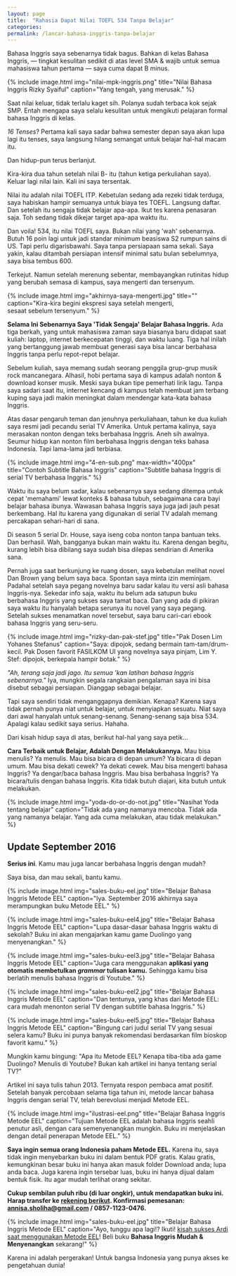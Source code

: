 ```yaml
---
layout: page
title:  "Rahasia Dapat Nilai TOEFL 534 Tanpa Belajar"
categories:
permalink: /lancar-bahasa-inggris-tanpa-belajar
---
```


Bahasa Inggris saya sebenarnya tidak bagus. Bahkan di kelas Bahasa Inggris, — tingkat kesulitan sedikit di atas level SMA & wajib untuk semua mahasiswa tahun pertama — saya cuma dapat B minus.

{% include image.html
            img="nilai-mpk-inggris.png"
            title="Nilai Bahasa Inggris Rizky Syaiful"
            caption="Yang tengah, yang merusak." %}

Saat nilai keluar, tidak terlalu kaget sih. Polanya sudah terbaca kok sejak SMP. Entah mengapa saya selalu kesulitan untuk mengikuti pelajaran formal bahasa Inggris di kelas.

*16 Tenses*? Pertama kali saya sadar bahwa semester depan saya akan lupa lagi itu tenses, saya langsung hilang semangat untuk belajar hal-hal macam itu.

Dan hidup-pun terus berlanjut.

Kira-kira dua tahun setelah nilai B- itu (tahun ketiga perkuliahan saya). Keluar lagi nilai lain. Kali ini saya tersentak.

Nilai itu adalah nilai TOEFL ITP. Kebetulan sedang ada rezeki tidak terduga, saya habiskan hampir semuanya untuk biaya tes TOEFL. Langsung daftar. Dan setelah itu sengaja tidak belajar apa-apa. Ikut tes karena penasaran saja. Toh sedang tidak dikejar target apa-apa waktu itu.

Dan voila! 534, itu nilai TOEFL saya. Bukan nilai yang 'wah' sebenarnya. Butuh 16 poin lagi untuk jadi standar minimum beasiswa S2 rumpun sains di US. Tapi perlu digarisbawahi. Saya tanpa persiapaan sama sekali. Saya yakin, kalau ditambah persiapan intensif minimal satu bulan sebelumnya, saya bisa tembus 600.

Terkejut. Namun setelah merenung sebentar, membayangkan rutinitas hidup yang berubah semasa di kampus, saya mengerti dan tersenyum.

{% include image.html
            img="akhirnya-saya-mengerti.jpg"
            title=""
            caption="Kira-kira begini ekspresi saya setelah mengerti,<br>sesaat sebelum tersenyum." %}

**Selama Ini Sebenarnya Saya 'Tidak Sengaja' Belajar Bahasa Inggris.** Ada tiga berkah, yang untuk mahasiswa zaman saya biasanya baru didapat saat kuliah: laptop, internet berkecepatan tinggi, dan waktu luang. Tiga hal inilah yang bertanggung jawab membuat generasi saya bisa lancar berbahasa Inggris tanpa perlu repot-repot belajar.

Sebelum kuliah, saya memang sudah seorang penggila grup-grup musik rock mancanegara. Alhasil, hobi pertama saya di kampus adalah nonton & download konser musik. Meski saya bukan tipe pemerhati lirik lagu. Tanpa saya sadari saat itu, internet kencang di kampus telah membuat jam terbang kuping saya jadi makin meningkat dalam mendengar kata-kata bahasa Inggris.

Atas dasar pengaruh teman dan jenuhnya perkuliahaan, tahun ke dua kuliah saya resmi jadi pecandu serial TV Amerika. Untuk pertama kalinya, saya merasakan nonton dengan teks berbahasa Inggris. Aneh sih awalnya. Seumur hidup kan nonton film berbahasa Inggris dengan teks bahasa Indonesia. Tapi lama-lama jadi terbiasa.

{% include image.html
            img="4-en-sub.png"
            max-width="400px"
            title="Contoh Subtitle Bahasa Inggris"
            caption="Subtitle bahasa Inggris di serial TV berbahasa Inggris." %}

Waktu itu saya belum sadar, kalau sebenarnya saya sedang ditempa untuk cepat 'memahami' lewat konteks & bahasa tubuh, sebagaimana cara bayi belajar bahasa ibunya. Wawasan bahasa Inggris saya juga jadi jauh pesat berkembang. Hal itu karena yang digunakan di serial TV adalah memang percakapan sehari-hari di sana.

Di season 5 serial Dr. House, saya iseng coba nonton tanpa bantuan teks. Dan berhasil. Wah, bangganya bukan main waktu itu. Karena dengan begitu, kurang lebih bisa dibilang saya sudah bisa dilepas sendirian di Amerika sana.

Pernah juga saat berkunjung ke ruang dosen, saya kebetulan melihat novel Dan Brown yang belum saya baca. Spontan saya minta izin meminjam. Padahal setelah saya pegang novelnya baru sadar kalau itu versi asli bahasa Inggris-nya. Sekedar info saja, waktu itu belum ada satupun buku berbahasa Inggris yang sukses saya tamat baca. Dan yang ada di pikiran saya waktu itu hanyalah betapa serunya itu novel yang saya pegang. Setelah sukses menamatkan novel tersebut, saya baru cari-cari ebook bahasa Inggris yang seru-seru.

{% include image.html
            img="rizky-dan-pak-stef.jpg"
            title="Pak Dosen Lim Yohanes Stefanus"
            caption="Saya: dipojok, sedang bermain tam-tam/drum-kecil. Pak Dosen favorit FASILKOM UI yang novelnya saya pinjam, Lim Y. Stef: dipojok, berkepala hampir botak." %}

<i>"Ah, terang saja jadi jago. Itu semua 'kan latihan bahasa Inggris sebenarnya."</i> Iya, mungkin segala rangkaian pengalaman saya ini bisa disebut sebagai persiapan. Dianggap sebagai belajar.

Tapi saya sendiri tidak menganggapnya demikian. Kenapa? Karena saya tidak pernah punya niat untuk belajar, untuk menyiapkan sesuatu. Niat saya dari awal hanyalah untuk senang-senang. Senang-senang saja bisa 534. Apalagi kalau sedikit saya serius. Hahaha.

Dari kisah hidup saya di atas, berikut hal-hal yang saya petik...

**Cara Terbaik untuk Belajar, Adalah Dengan Melakukannya.** Mau bisa menulis? Ya menulis. Mau bisa bicara di depan umum? Ya bicara di depan umum. Mau bisa dekati cewek? Ya dekati cewek. Mau bisa mengerti bahasa Inggris? Ya dengar/baca bahasa Inggris. Mau bisa berbahasa Inggris? Ya bicara/tulis dengan bahasa Inggris. Kita tidak butuh diajari, kita butuh untuk melakukan.

{% include image.html
            img="yoda-do-or-do-not.jpg"
            title="Nasihat Yoda tentang belajar"
            caption="Tidak ada yang namanya mencoba. Tidak ada yang namanya belajar. Yang ada cuma melakukan, atau tidak melakukan." %}

## Update September 2016

**Serius ini**. Kamu mau juga lancar berbahasa Inggris dengan mudah?

Saya bisa, dan mau sekali, bantu kamu.

{% include image.html
            img="sales-buku-eel.jpg"
            title="Belajar Bahasa Inggris Metode EEL"
            caption="Iya. September 2016 akhirnya saya merampungkan buku Metode EEL." %}

{% include image.html
          img="sales-buku-eel4.jpg"
          title="Belajar Bahasa Inggris Metode EEL"
          caption="Lupa dasar-dasar bahasa Inggris waktu di sekolah? Buku ini akan mengajarkan kamu game Duolingo yang menyenangkan." %}

{% include image.html
          img="sales-buku-eel3.jpg"
          title="Belajar Bahasa Inggris Metode EEL"
          caption="Juga cara menggunakan **aplikasi yang otomatis membetulkan *grammar* tulisan kamu.** Sehingga kamu bisa berlatih menulis bahasa Inggris di Youtube." %}

{% include image.html
          img="sales-buku-eel2.jpg"
          title="Belajar Bahasa Inggris Metode EEL"
          caption="Dan tentunya, yang khas dari Metode EEL: cara mudah menonton serial TV dengan subtitle bahasa Inggris." %}

{% include image.html
          img="sales-buku-eel5.jpg"
          title="Belajar Bahasa Inggris Metode EEL"
          caption="Bingung cari judul serial TV yang sesuai selera kamu? Buku ini punya banyak rekomendasi berdasarkan film bioskop favorit kamu." %}

Mungkin kamu bingung: "Apa itu Metode EEL? Kenapa tiba-tiba ada game Duolingo? Menulis di Youtube? Bukan kah artikel ini hanya tentang serial TV?"

Artikel ini saya tulis tahun 2013. Ternyata respon pembaca amat positif. Setelah banyak percobaan selama tiga tahun ini, metode lancar bahasa Inggris dengan serial TV, telah berevolusi menjadi Metode EEL.

{% include image.html
            img="ilustrasi-eel.png"
            title="Belajar Bahasa Inggris Metode EEL"
            caption="Tujuan Metode EEL adalah bahasa Inggris seahli penutur asli, dengan cara semenyenangkan mungkin. Buku ini menjelaskan dengan detail penerapan Metode EEL." %}

**Saya ingin semua orang Indonesia paham Metode EEL.** Karena itu, saya tidak ingin menyebarkan buku ini dalam bentuk PDF gratis. Kalau gratis, kemungkinan besar buku ini hanya akan masuk folder Download anda; lupa anda baca. Juga karena ingin tersebar luas, buku ini hanya dijual dalam bentuk fisik. Itu agar mudah terlihat orang sekitar.

**Cukup sembilan puluh ribu (di luar ongkir), untuk mendapatkan buku ini. Harap transfer ke <a href="rekening" >rekening berikut</a>. Konfirmasi pemesanan: annisa.sholiha@gmail.com / 0857-1123-0476.**

{% include image.html
            img="sales-buku-eel.jpg"
            title="Belajar Bahasa Inggris Metode EEL"
            caption="Ayo, tunggu apa lagi!? Ikuti! <a href='http://eelcommunity.com/ardi-alhaidar-about-september-trial-pilot/' target='_blank'>kisah sukses Ardi saat menggunakan Metode EEL</a>! Beli buku <strong>Bahasa Inggris Mudah &amp; Menyenangkan</strong> sekarang!" %}

Karena ini adalah pergerakan! Untuk bangsa Indonesia yang punya akses ke pengetahuan dunia!
